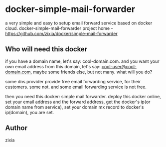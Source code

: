 # docker-simple-mail-forwarder
a very simple and easy to setup email forward service based on docker cloud.
docker-simple-mail-forwarder project home - https://github.com/zixia/docker/simple-mail-forwarder

## Who will need this docker
if you have a domain name, let's say: cool-domain.com. and you want your own email address from this domain, let's say: cool-user@cool-domain.com, maybe some friends else, but not many. what will you do?

some dns provider provide free email forwarding service, for their customers. some not. and some email forwarding service is not free.

then you need this docker: simple mail forwarder. deploy this docker online, set your email address and the forward address, get the docker's ip(or domain name from service), set your domain mx record to docker's ip(domain), you are set.

## Author
zixia
